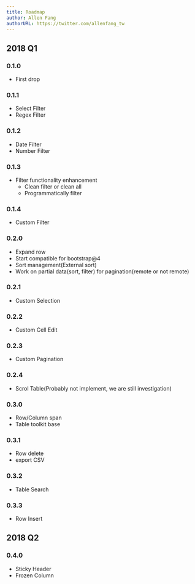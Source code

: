 ```yaml
---
title: Roadmap 
author: Allen Fang
authorURL: https://twitter.com/allenfang_tw
---
```


## 2018 Q1

### 0.1.0 
* First drop

### 0.1.1
* Select Filter
* Regex Filter

### 0.1.2
* Date Filter
* Number Filter

### 0.1.3
* Filter functionality enhancement
  * Clean filter or clean all
  * Programmatically filter 

### 0.1.4
* Custom Filter

### 0.2.0
* Expand row
* Start compatible for bootstrap@4
* Sort management(External sort)
* Work on partial data(sort, filter) for pagination(remote or not remote)

### 0.2.1
* Custom Selection

### 0.2.2
* Custom Cell Edit

### 0.2.3
* Custom Pagination

### 0.2.4
* Scrol Table(Probably not implement, we are still investigation)

### 0.3.0
* Row/Column span
* Table toolkit base

### 0.3.1
* Row delete
* export CSV

### 0.3.2
* Table Search

### 0.3.3
* Row Insert

## 2018 Q2

### 0.4.0
* Sticky Header
* Frozen Column
